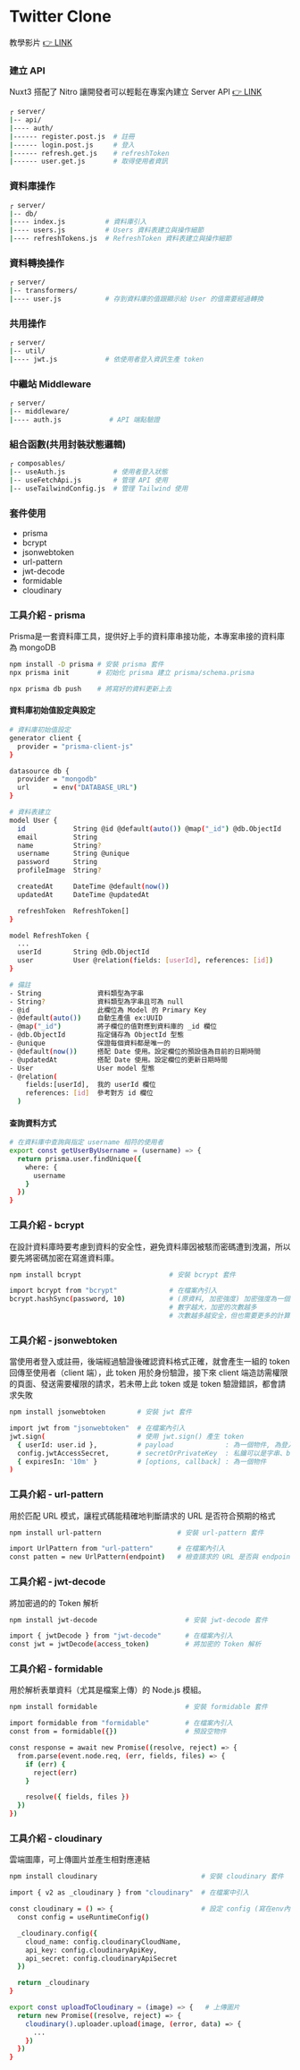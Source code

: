 # Twitter Clone

教學影片 [👉 LINK](https://www.youtube.com/watch?v=_cM4j9_LfQk)

### 建立 API

Nuxt3 搭配了 Nitro 讓開發者可以輕鬆在專案內建立 Server API
[👉 LINK](https://clairechang.tw/2023/09/04/nuxt3/nuxt-v3-server/)

```bash
┌ server/
|-- api/
|---- auth/
|------ register.post.js  # 註冊
|------ login.post.js     # 登入
|------ refresh.get.js    # refreshToken
|------ user.get.js       # 取得使用者資訊
```

### 資料庫操作
```bash
┌ server/
|-- db/
|---- index.js          # 資料庫引入
|---- users.js          # Users 資料表建立與操作細節
|---- refreshTokens.js  # RefreshToken 資料表建立與操作細節
```

### 資料轉換操作
```bash
┌ server/
|-- transformers/
|---- user.js           # 存到資料庫的值跟顯示給 User 的值需要經過轉換
```

### 共用操作
```bash
┌ server/
|-- util/
|---- jwt.js            # 依使用者登入資訊生產 token
```

### 中繼站 Middleware
```bash
┌ server/
|-- middleware/
|---- auth.js            # API 端點驗證
```

### 組合函數(共用封裝狀態邏輯)
```bash
┌ composables/
|-- useAuth.js            # 使用者登入狀態
|-- useFetchApi.js        # 管理 API 使用
|-- useTailwindConfig.js  # 管理 Tailwind 使用
```

### 套件使用
- prisma
- bcrypt
- jsonwebtoken
- url-pattern
- jwt-decode
- formidable
- cloudinary

### 工具介紹 - prisma
Prisma是一套資料庫工具，提供好上手的資料庫串接功能，本專案串接的資料庫為 mongoDB
```bash
npm install -D prisma # 安裝 prisma 套件
npx prisma init       # 初始化 prisma 建立 prisma/schema.prisma

npx prisma db push    # 將寫好的資料更新上去
```
#### 資料庫初始值設定與設定
```bash
# 資料庫初始值設定
generator client {
  provider = "prisma-client-js"
}

datasource db {
  provider = "mongodb"
  url      = env("DATABASE_URL")
}

# 資料表建立
model User {
  id            String @id @default(auto()) @map("_id") @db.ObjectId
  email         String
  name          String?
  username      String @unique
  password      String
  profileImage  String?

  createdAt     DateTime @default(now())
  updatedAt     DateTime @updatedAt

  refreshToken  RefreshToken[]
}

model RefreshToken {
  ...
  userId        String @db.ObjectId
  user          User @relation(fields: [userId], references: [id])
}

# 備註
- String              資料類型為字串
- String?             資料類型為字串且可為 null
- @id                 此欄位為 Model 的 Primary Key
- @default(auto())    自動生產值 ex:UUID
- @map("_id")         將子欄位的值對應到資料庫的 _id 欄位
- @db.ObjectId        指定儲存為 ObjectId 型態
- @unique             保證每個資料都是唯一的
- @default(now())     搭配 Date 使用。設定欄位的預設值為目前的日期時間
- @updatedAt          搭配 Date 使用。設定欄位的更新日期時間
- User                User model 型態
- @relation(
    fields:[userId],  我的 userId 欄位
    references: [id]  參考對方 id 欄位
  )  
```

#### 查詢資料方式
```bash
# 在資料庫中查詢與指定 username 相符的使用者
export const getUserByUsername = (username) => {
  return prisma.user.findUnique({
    where: {
      username
    }
  })
}
```

### 工具介紹 - bcrypt
在設計資料庫時要考慮到資料的安全性，避免資料庫因被駭而密碼遭到洩漏，所以要先將密碼加密在寫進資料庫。

```bash
npm install bcrypt                      # 安裝 bcrypt 套件

import bcrypt from "bcrypt"             # 在檔案內引入
bcrypt.hashSync(password, 10)           # (原資料, 加密強度) 加密強度為一個數字
                                        # 數字越大，加密的次數越多
                                        # 次數越多越安全，但也需要更多的計算時間
```

### 工具介紹 - jsonwebtoken
當使用者登入或註冊，後端經過驗證後確認資料格式正確，就會產生一組的 token 回傳至使用者（client 端），此 token 用於身份驗證，接下來 client 端造訪需權限的頁面、發送需要權限的請求，若未帶上此 token 或是 token 驗證錯誤，都會請求失敗

```bash
npm install jsonwebtoken        # 安裝 jwt 套件

import jwt from "jsonwebtoken"  # 在檔案內引入
jwt.sign(                       # 使用 jwt.sign() 產生 token
  { userId: user.id },          # payload             : 為一個物件, 為登入者的相關資訊 ex: ID
  config.jwtAccessSecret,       # secretOrPrivateKey  : 私鑰可以是字串、buffer 或物件
  { expiresIn: '10m' }          # [options, callback] : 為一個物件
)
```

### 工具介紹 - url-pattern
用於匹配 URL 模式，讓程式碼能精確地判斷請求的 URL 是否符合預期的格式

```bash
npm install url-pattern                   # 安裝 url-pattern 套件

import UrlPattern from "url-pattern"      # 在檔案內引入
const patten = new UrlPattern(endpoint)   # 檢查請求的 URL 是否與 endpoints 中的任一模式匹配
```

### 工具介紹 - jwt-decode
將加密過的的 Token 解析

```bash
npm install jwt-decode                      # 安裝 jwt-decode 套件

import { jwtDecode } from "jwt-decode"      # 在檔案內引入
const jwt = jwtDecode(access_token)         # 將加密的 Token 解析
```

### 工具介紹 - formidable
用於解析表單資料（尤其是檔案上傳）的 Node.js 模組。
```bash
npm install formidable                      # 安裝 formidable 套件

import formidable from "formidable"         # 在檔案內引入
const from = formidable({})                 # 預設空物件

const response = await new Promise((resolve, reject) => {
  from.parse(event.node.req, (err, fields, files) => {
    if (err) {
      reject(err)
    }

    resolve({ fields, files })
  })
})

```

### 工具介紹 - cloudinary
雲端圖庫，可上傳圖片並產生相對應連結
```bash
npm install cloudinary                          # 安裝 cloudinary 套件

import { v2 as _cloudinary } from "cloudinary"  # 在檔案中引入

const cloudinary = () => {                      # 設定 config (寫在env內)
  const config = useRuntimeConfig()

  _cloudinary.config({
    cloud_name: config.cloudinaryCloudName,
    api_key: config.cloudinaryApiKey,
    api_secret: config.cloudinaryApiSecret
  })

  return _cloudinary
}

export const uploadToCloudinary = (image) => {   # 上傳圖片
  return new Promise((resolve, reject) => {
    cloudinary().uploader.upload(image, (error, data) => {
      ...
    })   
  })
}
```